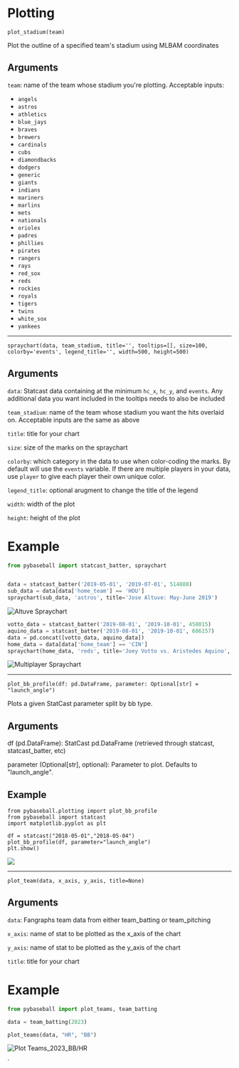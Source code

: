 # Plotting

`plot_stadium(team)`

Plot the outline of a specified team's stadium using MLBAM coordinates

## Arguments

`team`: name of the team whose stadium you're plotting. Acceptable inputs:
* `angels`
* `astros`
* `athletics`
* `blue_jays`
* `braves`
* `brewers`
* `cardinals`
* `cubs`
* `diamondbacks`
* `dodgers`
* `generic`
* `giants`
* `indians`
* `mariners`
* `marlins`
* `mets`
* `nationals`
* `orioles`
* `padres`
* `phillies`
* `pirates`
* `rangers`
* `rays`
* `red_sox`
* `reds`
* `rockies`
* `royals`
* `tigers`
* `twins`
* `white_sox`
* `yankees`

---

`spraychart(data, team_stadium, title='', tooltips=[], size=100, colorby='events', legend_title='', width=500, height=500)`

## Arguments

`data`: Statcast data containing at the minimum `hc_x`, `hc_y`, and `events`. Any additional data you want included in the tooltips needs to also be included

`team_stadium`: name of the team whose stadium you want the hits overlaid on. Acceptable inputs are the same as above

`title`: title for your chart

`size`: size of the marks on the spraychart

`colorby`: which category in the data to use when color-coding the marks. By default will use the `events` variable. If there are multiple players in your data, use `player` to give each player their own unique color.

`legend_title`: optional arugment to change the title of the legend

`width`: width of the plot

`height`: height of the plot

# Example

```python
from pybaseball import statcast_batter, spraychart


data = statcast_batter('2019-05-01', '2019-07-01', 514888)
sub_data = data[data['home_team'] == 'HOU']
spraychart(sub_data, 'astros', title='Jose Altuve: May-June 2019')
```
![Altuve Spraychart](images/spraychart.png)

```python
votto_data = statcast_batter('2019-08-01', '2019-10-01', 458015)
aquino_data = statcast_batter('2019-08-01', '2019-10-01', 606157)
data = pd.concat([votto_data, aquino_data])
home_data = data[data['home_team'] == 'CIN']
spraychart(home_data, 'reds', title='Joey Votto vs. Aristedes Aquino', colorby='player')
```
![Multiplayer Spraychart](images/multiplayer_spraychart.png)

---

`plot_bb_profile(df: pd.DataFrame, parameter: Optional[str] = "launch_angle")`

Plots a given StatCast parameter split by bb type.

## Arguments
df (pd.DataFrame): StatCast pd.DataFrame (retrieved through statcast, statcast_batter, etc)

parameter (Optional[str], optional): Parameter to plot. Defaults to "launch_angle".

## Example

```
from pybaseball.plotting import plot_bb_profile
from pybaseball import statcast
import matplotlib.pyplot as plt

df = statcast("2018-05-01","2018-05-04")
plot_bb_profile(df, parameter="launch_angle")
plt.show()
```

![](images/plot_bb_profile_example.png)

---
`plot_team(data, x_axis, y_axis, title=None)`

## Arguments

`data`: Fangraphs team data from either team_batting or team_pitching

`x_axis`: name of stat to be plotted as the x_axis of the chart

`y_axis`: name of stat to be plotted as the y_axis of the chart

`title`: title for your chart

# Example

```python
from pybaseball import plot_teams, team_batting

data = team_batting(2023)

plot_teams(data, "HR", "BB")
```
![Plot Teams_2023_BB/HR](images/plot_teams_example.png)

`